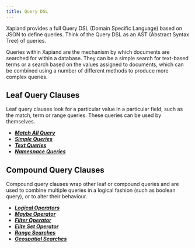 ```yaml
---
title: Query DSL
---
```


Xapiand provides a full Query DSL (Domain Specific Language) based on JSON to
define queries. Think of the Query DSL as an AST (Abstract Syntax Tree) of
queries.

Queries within Xapiand are the mechanism by which documents are searched for
within a database. They can be a simple search for text-based terms or a search
based on the values assigned to documents, which can be combined using a number
of different methods to produce more complex queries.


## Leaf Query Clauses

Leaf query clauses look for a particular value in a particular field, such as
the match, term or range queries. These queries can be used by themselves.

* [**_Match All Query_**](leaf-queries/match-all-query)
* [**_Simple Queries_**](leaf-queries/simple-queries)
* [**_Text Queries_**](leaf-queries/text-queries)
* [**_Namespace Queries_**](leaf-queries/namespace-queries)


## Compound Query Clauses

Compound query clauses wrap other leaf or compound queries and are used to
combine multiple queries in a logical fashion (such as boolean query), or to
alter their behaviour.

* [**_Logical Operators_**](compound-queries/logical-operators)
* [**_Maybe Operator_**](compound-queries/maybe-operator)
* [**_Filter Operator_**](compound-queries/filter-operator)
* [**_Elite Set Operator_**](compound-queries/elite-set-operator)
* [**_Range Searches_**](compound-queries/range-searches)
* [**_Geospatial Searches_**](compound-queries/geospatial-searches)


<!--
* `_max`          - Pick the maximum weight of any subquery. This matches the
                    same documents as a `_or`, but the weight contributed is
                    the maximum weight from any matching subquery (for `_or`,
                    it's the sum of the weights from the matching subqueries).
* `_wildcard`     - Wildcard expansion.
* `_scale_weight` -
* `_synonym`      -
 -->

<!--
## [Query Modifiers](query-modifiers)
The way simple queries are parsed can be adjusted using .


* [**_Text Queries_**](text-queries)
* [**_Namespace Queries_**](namespace-queries)
* [**_Cast Queries_**](cast-queries)
* [**_Geospatial Queries_**](geo-queries)
 -->
